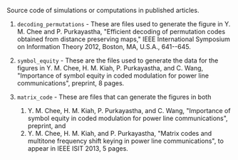 Source code of simulations or computations in published articles.

1. `decoding_permutations` - These are files used to generate the figure in
    Y. M. Chee and P. Purkayastha, "Efficient decoding of permutation codes
    obtained from distance preserving maps," IEEE International Symposium on
    Information Theory 2012, Boston, MA, U.S.A., 641--645.

2. `symbol_equity` - These are the files used to generate the data for the
   figures in Y. M. Chee, H. M. Kiah, P. Purkayastha, and C. Wang,
   "Importance of symbol equity in coded modulation for power line
   communications", preprint, 8 pages.

3. `matrix_code` - These are files that can generate the figures in both
    1. Y. M. Chee, H. M. Kiah, P. Purkayastha, and C. Wang, "Importance of
       symbol equity in coded modulation for power line communications",
       preprint, and
    2. Y. M. Chee, H. M. Kiah, and P. Purkayastha, "Matrix codes and
       multitone frequency shift keying in power line communications", to
       appear in IEEE ISIT 2013, 5 pages.
